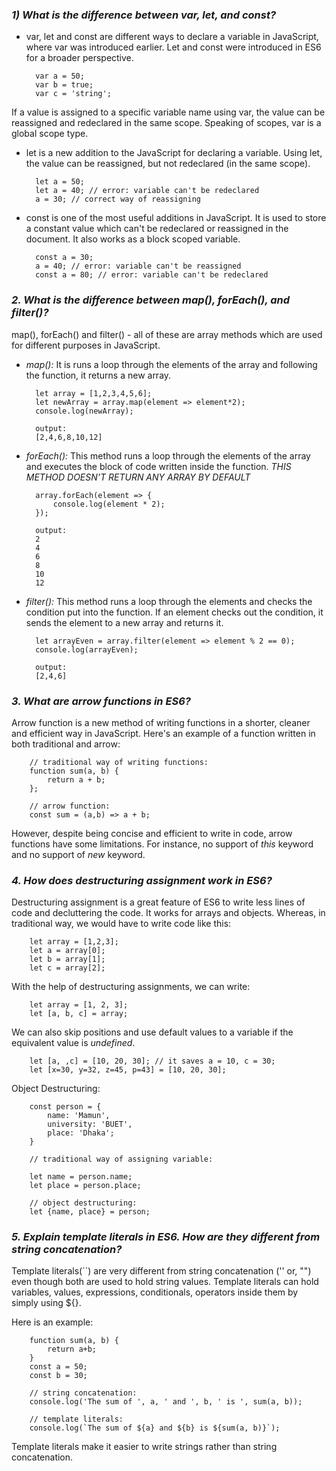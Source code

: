 ### **_1) What is the difference between var, let, and const?_**

- var, let and const are different ways to declare a variable in JavaScript, where var was introduced earlier. Let and const were introduced in ES6 for a broader perspective.

        var a = 50;
        var b = true;
        var c = 'string';

If a value is assigned to a specific variable name using var, the value can be reassigned and redeclared in the same scope. Speaking of scopes, var is a global scope type.

- let is a new addition to the JavaScript for declaring a variable. Using let, the value can be reassigned, but not redeclared (in the same scope).

        let a = 50;
        let a = 40; // error: variable can't be redeclared
        a = 30; // correct way of reassigning

- const is one of the most useful additions in JavaScript. It is used to store a constant value which can't be redeclared or reassigned in the document. It also works as a block scoped variable.

        const a = 30;
        a = 40; // error: variable can't be reassigned
        const a = 80; // error: variable can't be redeclared

### **_2. What is the difference between map(), forEach(), and filter()?_**

map(), forEach() and filter() - all of these are array methods which are used for different purposes in JavaScript.

- _map():_ It is runs a loop through the elements of the array and following the function, it returns a new array.

        let array = [1,2,3,4,5,6];
        let newArray = array.map(element => element*2);
        console.log(newArray);

        output:
        [2,4,6,8,10,12]

- _forEach():_ This method runs a loop through the elements of the array and executes the block of code written inside the function. _THIS METHOD DOESN'T RETURN ANY ARRAY BY DEFAULT_

        array.forEach(element => {
            console.log(element * 2);
        });

        output:
        2
        4
        6
        8
        10
        12

- _filter():_ This method runs a loop through the elements and checks the condition put into the function. If an element checks out the condition, it sends the element to a new array and returns it.

        let arrayEven = array.filter(element => element % 2 == 0);
        console.log(arrayEven);

        output:
        [2,4,6]

### **_3. What are arrow functions in ES6?_**

Arrow function is a new method of writing functions in a shorter, cleaner and efficient way in JavaScript. Here's an example of a function written in both traditional and arrow:

        // traditional way of writing functions:
        function sum(a, b) {
            return a + b;
        };

        // arrow function:
        const sum = (a,b) => a + b;

However, despite being concise and efficient to write in code, arrow functions have some limitations. For instance, no support of _this_ keyword and no support of _new_ keyword.

### **_4. How does destructuring assignment work in ES6?_**

Destructuring assignment is a great feature of ES6 to write less lines of code and decluttering the code. It works for arrays and objects. Whereas, in traditional way, we would have to write code like this:

        let array = [1,2,3];
        let a = array[0];
        let b = array[1];
        let c = array[2];

With the help of destructuring assignments, we can write:

        let array = [1, 2, 3];
        let [a, b, c] = array;

We can also skip positions and use default values to a variable if the equivalent value is _undefined_.

        let [a, ,c] = [10, 20, 30]; // it saves a = 10, c = 30;
        let [x=30, y=32, z=45, p=43] = [10, 20, 30];

Object Destructuring:

        const person = {
            name: 'Mamun',
            university: 'BUET',
            place: 'Dhaka';
        }

        // traditional way of assigning variable:

        let name = person.name;
        let place = person.place;

        // object destructuring:
        let {name, place} = person;

### **_5. Explain template literals in ES6. How are they different from string concatenation?_**

Template literals(``) are very different from string concatenation ('' or, "") even though both are used to hold string values. Template literals can hold variables, values, expressions, conditionals, operators inside them by simply using ${}.

Here is an example:

        function sum(a, b) {
            return a+b;
        }
        const a = 50;
        const b = 30;

        // string concatenation:
        console.log('The sum of ', a, ' and ', b, ' is ', sum(a, b));

        // template literals:
        console.log(`The sum of ${a} and ${b} is ${sum(a, b)}`);

Template literals make it easier to write strings rather than string concatenation.
